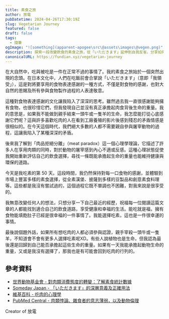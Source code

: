 ```yaml
---
title: 素食之旅
author: 放電
pubDatetime: 2024-04-26T17:30:19Z
slug: Vegetarian Journey
featured: false
draft: false
tags:
  - 隨筆
ogImage: "![something](apparent-apogee\src\@assets\images\@vegen.png)"
description: 探索一段改變飲食的素食之旅，從「いただきます」延伸到自我反省，分享如何透過素食來肩負起生命的重量，以及這個決定如何豐富我的日常生活。
canonicalURL: https://fundian.xyz/vegetarian-journey
---
```


在大自然中，吃與被吃是一件在正常不過的事情了。我的素食之旅始於一個突然出現的念頭。在日本文化中，人們在吃飯前會合掌說「いただきます」（意即「我領受」），這是對將要享用的食物表達感謝的一種方式，不僅是對食物的感謝，也對大自然的恩賜及所有參與食物製作過程的人表達敬意。

這種對食物表達感謝的文化讓我陷入了深深的思考。雖然過去我一直很感謝能夠擁有食物，也很珍惜它們，但我發現自己並沒有真正承擔起肉食背後生命的重量。我的意思是，如果我不能做到親手結束一頭牛或一隻羊的生命，我怎麼能打從心底感謝它們呢？這與許多喜歡吃肉的人在看到工廠養殖的影片後感到殘忍的矛盾情感是很相似的。在今天這個時代，我們絕大多數的人都不需要親自參與屠宰動物的過程，這讓我陷入了某種深深的矛盾。

後來我了解到「肉品拒絕分離」（meat paradox）這一個心理學理論，它描述了許多人在享用肉類的同時，對於動物的屠宰感到內心不適或反感。這種心理狀態促使我開始重新評估自己的飲食選擇，尋找一條既能承擔起生命的重量也能維持健康與環保的道路。

今天是我吃素的第 50 天。這段時間，我仍然保持對每一口食物的感謝，並體驗到市場上豐富多樣的素食選擇，從全素漢堡、披薩到多樣的豆製品和創意素食料理等。這些都是我沒有嘗試過的，這個過程它既不單調也不困難，對我來說是很享受的。

我無意改變任何人的想法，只想分享一下自己最近的經歷，祝福每一位閱讀這篇文章的人都能找到適合自己的飲食道路，享受健康和幸福的生活。能吃就是福，擁有食物能填飽肚子已經是很幸福的一件事情了。我能選擇吃素，這也是一件很幸運的事情。

最後說個題外話，如果所有想吃肉的人都必須參與認證，親手宰殺一頭牛或一隻羊，不知道會不會有更多人選擇吃素呢XD。有些人說植物也是生命，但我認為最後還是回歸到自己能否承擔起這些生命的重量。如果有一天我能承擔起動物生命的重量，又或是我沒有選擇了，那我也是有可能會回到吃肉的行列的。

## 參考資料

- [世界動物基金會 - 對肉類消費態度的轉變：了解素食統計數據](https://worldanimalfoundation.org/advocate/vegetarian-statistics/)
- [Someday Japan - 「いただきます」的深層意義及正確用法](https://somedayjapan.com/the-deeper-meaning-and-correct-usage-of-itadakimasu/)
- [維基百科 - 吃肉的心理學](https://en.wikipedia.org/wiki/Psychology_of_eating_meat)
- [PubMed Central - 肉類悖論、雜食者的意志薄弱，以及動物倫理](https://www.ncbi.nlm.nih.gov/pmc/articles/PMC6940846/)


Creator of 放電


[def]: assets/images/vegen.png
